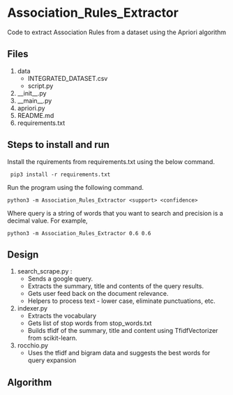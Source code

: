 # Association_Rules_Extractor
Code to extract Association Rules from a dataset using the Apriori algorithm

## Files
<ol>
<li>data
  <ul>
    <li>INTEGRATED_DATASET.csv</li>
    <li>script.py</li>
  </ul>
</li>
<li>__init__.py</li>
<li>__main__.py</li>
<li>apriori.py</li>
<li>README.md</li>
<li>requirements.txt</li>
</ol>

## Steps to install and run

<p>Install the rquirements from requirements.txt using the below command.</p>

```
 pip3 install -r requirements.txt
```

<p>Run the program using the following command.</p>

```
python3 -m Association_Rules_Extractor <support> <confidence>
```
<p>Where query is a string of words that you want to search and precision is a decimal value. For example,</p>

```
python3 -m Association_Rules_Extractor 0.6 0.6
```

## Design

<ol>
<li>search_scrape.py :
   <ul>
    <li>Sends a google query.</li> 
    <li>Extracts the summary, title and contents of the query results.</li>
    <li>Gets user feed back on the document relevance.</li>
    <li>Helpers to process text - lower case, eliminate punctuations, etc. </li>
   </ul>
</li>
<li>indexer.py
  <ul>
    <li>Extracts the vocabulary</li>
    <li>Gets list of stop words from stop_words.txt</li>
    <li>Builds tfidf of the summary, title and content using TfidfVectorizer from scikit-learn.</li>
  </ul>
</li>
<li>rocchio.py
  <ul>
    <li>Uses the tfidf and bigram data and suggests the best words for query expansion</li>
  </ul>
</li>
</ol>

## Algorithm


